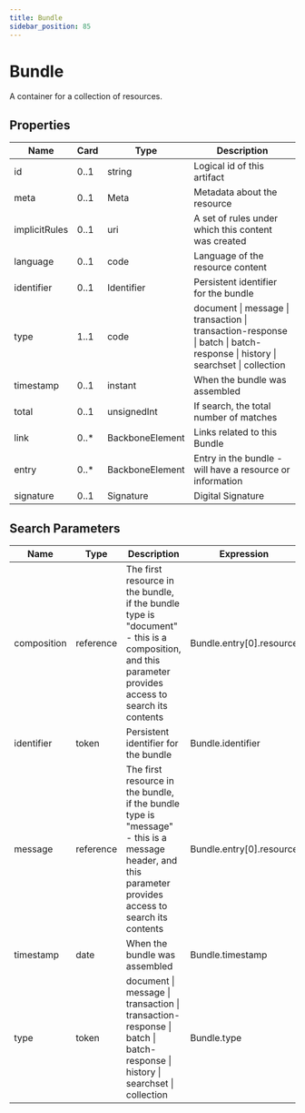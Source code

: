 ```yaml
---
title: Bundle
sidebar_position: 85
---
```


# Bundle

A container for a collection of resources.

## Properties

| Name          | Card  | Type            | Description                                                                                                                 |
| ------------- | ----- | --------------- | --------------------------------------------------------------------------------------------------------------------------- |
| id            | 0..1  | string          | Logical id of this artifact                                                                                                 |
| meta          | 0..1  | Meta            | Metadata about the resource                                                                                                 |
| implicitRules | 0..1  | uri             | A set of rules under which this content was created                                                                         |
| language      | 0..1  | code            | Language of the resource content                                                                                            |
| identifier    | 0..1  | Identifier      | Persistent identifier for the bundle                                                                                        |
| type          | 1..1  | code            | document \| message \| transaction \| transaction-response \| batch \| batch-response \| history \| searchset \| collection |
| timestamp     | 0..1  | instant         | When the bundle was assembled                                                                                               |
| total         | 0..1  | unsignedInt     | If search, the total number of matches                                                                                      |
| link          | 0..\* | BackboneElement | Links related to this Bundle                                                                                                |
| entry         | 0..\* | BackboneElement | Entry in the bundle - will have a resource or information                                                                   |
| signature     | 0..1  | Signature       | Digital Signature                                                                                                           |

## Search Parameters

| Name        | Type      | Description                                                                                                                                             | Expression               |
| ----------- | --------- | ------------------------------------------------------------------------------------------------------------------------------------------------------- | ------------------------ |
| composition | reference | The first resource in the bundle, if the bundle type is "document" - this is a composition, and this parameter provides access to search its contents   | Bundle.entry[0].resource |
| identifier  | token     | Persistent identifier for the bundle                                                                                                                    | Bundle.identifier        |
| message     | reference | The first resource in the bundle, if the bundle type is "message" - this is a message header, and this parameter provides access to search its contents | Bundle.entry[0].resource |
| timestamp   | date      | When the bundle was assembled                                                                                                                           | Bundle.timestamp         |
| type        | token     | document \| message \| transaction \| transaction-response \| batch \| batch-response \| history \| searchset \| collection                             | Bundle.type              |
